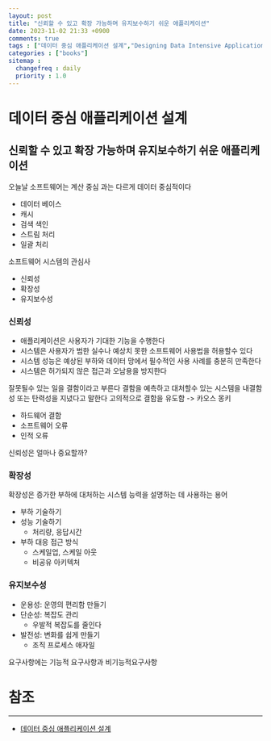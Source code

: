 ```yaml
---
layout: post
title: "신뢰할 수 있고 확장 가능하며 유지보수하기 쉬운 애플리케이션"
date: 2023-11-02 21:33 +0900
comments: true
tags : ["데이터 중심 애플리케이션 설계","Designing Data Intensive Applications"]
categories : ["books"]
sitemap :
  changefreq : daily
  priority : 1.0
---
```


# 데이터 중심 애플리케이션 설계
## 신뢰할 수 있고 확장 가능하며 유지보수하기 쉬운 애플리케이션

오늘날 소프트웨어는 계산 중심 과는 다르게 데이터 중심적이다

* 데이터 베이스
* 캐시
* 검색 색인
* 스트림 처리
* 일괄 처리

소프트웨어 시스템의 관심사
* 신뢰성
* 확장성
* 유지보수성

### 신뢰성

* 애플리케이션은 사용자가 기대한 기능을 수행한다
* 시스템은 사용자가 범한 실수나 예상치 못한 소프트웨어 사용법을 허용할수 있다
* 시스템 성능은 예상된 부하와 데이터 망에서 필수적인 사용 사례를 충분히 만족한다
* 시스템은 허가되지 않은 접근과 오남용을 방지한다


잘못될수 있는 일을 결함이라고 부른다 결함을 예측하고 대처할수 있는 시스템을 내결함성 또는 탄력성을 지녔다고 말한다
고의적으로 결함을 유도함 -> 카오스 몽키

* 하드웨어 결함
* 소프트웨어 오류
* 인적 오류

신뢰성은 얼마나 중요할까? 

### 확장성

확장성은 증가한 부하에 대처하는 시스템 능력을 설명하는 데 사용하는 용어

* 부하 기술하기
* 성능 기술하기
  * 처리량, 응답시간
* 부하 대응 접근 방식
  * 스케일업, 스케일 아웃
  * 비공유 아키텍처

### 유지보수성

* 운용성: 운영의 편리함 만들기
* 단순성: 복잡도 관리
  * 우발적 복잡도를 줄인다
* 발전성: 변화를 쉽게 만들기
  * 조직 프로세스 애자일


요구사항에는 기능적 요구사항과 비기능적요구사항

# 참조
-----

* [데이터 중심 애플리케이션 설계](https://wikibook.co.kr/data-intensive-applications-ebook/)

